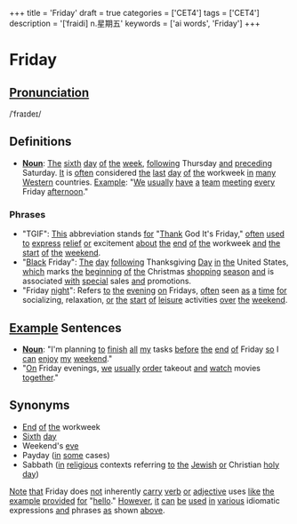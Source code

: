 +++
title = 'Friday'
draft = true
categories = ['CET4']
tags = ['CET4']
description = '[ˈfraidi] n.星期五'
keywords = ['ai words', 'Friday']
+++

# Friday

## [Pronunciation](/post/pronunciation/)
/ˈfraɪdeɪ/

## Definitions
- **[Noun](/post/noun/)**: [The](/post/the/) [sixth](/post/sixth/) [day](/post/day/) [of](/post/of/) [the](/post/the/) [week](/post/week/), [following](/post/following/) Thursday [and](/post/and/) [preceding](/post/preceding/) Saturday. [It](/post/it/) is [often](/post/often/) considered [the](/post/the/) [last](/post/last/) [day](/post/day/) [of](/post/of/) [the](/post/the/) workweek [in](/post/in/) [many](/post/many/) [Western](/post/western/) countries. [Example](/post/example/): "[We](/post/we/) [usually](/post/usually/) [have](/post/have/) [a](/post/a/) [team](/post/team/) [meeting](/post/meeting/) [every](/post/every/) Friday [afternoon](/post/afternoon/)."

### Phrases
- "TGIF": [This](/post/this/) abbreviation stands [for](/post/for/) "[Thank](/post/thank/) God It's Friday," [often](/post/often/) [used](/post/used/) [to](/post/to/) [express](/post/express/) [relief](/post/relief/) [or](/post/or/) excitement [about](/post/about/) [the](/post/the/) [end](/post/end/) [of](/post/of/) [the](/post/the/) workweek [and](/post/and/) [the](/post/the/) [start](/post/start/) [of](/post/of/) [the](/post/the/) [weekend](/post/weekend/).
- "[Black](/post/black/) Friday": [The](/post/the/) [day](/post/day/) [following](/post/following/) Thanksgiving [Day](/post/day/) [in](/post/in/) [the](/post/the/) United States, [which](/post/which/) marks [the](/post/the/) [beginning](/post/beginning/) [of](/post/of/) [the](/post/the/) Christmas [shopping](/post/shopping/) [season](/post/season/) [and](/post/and/) is associated [with](/post/with/) [special](/post/special/) sales [and](/post/and/) promotions.
- "Friday [night](/post/night/)": Refers [to](/post/to/) [the](/post/the/) [evening](/post/evening/) [on](/post/on/) Fridays, [often](/post/often/) seen [as](/post/as/) [a](/post/a/) [time](/post/time/) [for](/post/for/) socializing, relaxation, [or](/post/or/) [the](/post/the/) [start](/post/start/) [of](/post/of/) [leisure](/post/leisure/) activities [over](/post/over/) [the](/post/the/) [weekend](/post/weekend/).

## [Example](/post/example/) Sentences
- **[Noun](/post/noun/)**: "I'm planning [to](/post/to/) [finish](/post/finish/) [all](/post/all/) [my](/post/my/) tasks [before](/post/before/) [the](/post/the/) [end](/post/end/) [of](/post/of/) Friday [so](/post/so/) I [can](/post/can/) [enjoy](/post/enjoy/) [my](/post/my/) [weekend](/post/weekend/)."
- "[On](/post/on/) Friday evenings, [we](/post/we/) [usually](/post/usually/) [order](/post/order/) takeout [and](/post/and/) [watch](/post/watch/) movies [together](/post/together/)."

## Synonyms
- [End](/post/end/) [of](/post/of/) [the](/post/the/) workweek
- [Sixth](/post/sixth/) [day](/post/day/)
- Weekend's [eve](/post/eve/)
- Payday ([in](/post/in/) [some](/post/some/) cases)
- Sabbath ([in](/post/in/) [religious](/post/religious/) contexts referring [to](/post/to/) [the](/post/the/) [Jewish](/post/jewish/) [or](/post/or/) Christian [holy](/post/holy/) [day](/post/day/))

[Note](/post/note/) [that](/post/that/) Friday does [not](/post/not/) inherently [carry](/post/carry/) [verb](/post/verb/) [or](/post/or/) [adjective](/post/adjective/) uses [like](/post/like/) [the](/post/the/) [example](/post/example/) [provided](/post/provided/) [for](/post/for/) "[hello](/post/hello/)." [However](/post/however/), [it](/post/it/) [can](/post/can/) [be](/post/be/) [used](/post/used/) [in](/post/in/) [various](/post/various/) idiomatic expressions [and](/post/and/) phrases [as](/post/as/) shown [above](/post/above/).
